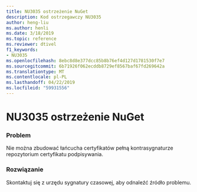 ```yaml
---
title: NU3035 ostrzeżenie NuGet
description: Kod ostrzegawczy NU3035
author: heng-liu
ms.author: henli
ms.date: 3/18/2019
ms.topic: reference
ms.reviewer: dtivel
f1_keywords:
- NU3035
ms.openlocfilehash: 8ebc8d8e377dcc85b8b76ef4d127d1781530f7e7
ms.sourcegitcommit: 6b71926f062ecddb8729ef8567baf67fd269642a
ms.translationtype: MT
ms.contentlocale: pl-PL
ms.lasthandoff: 04/22/2019
ms.locfileid: "59931556"
---
```

# <a name="nuget-warning-nu3035"></a>NU3035 ostrzeżenie NuGet

### <a name="issue"></a>Problem

Nie można zbudować łańcucha certyfikatów pełną kontrasygnaturze repozytorium certyfikatu podpisywania.


### <a name="solution"></a>Rozwiązanie

Skontaktuj się z urzędu sygnatury czasowej, aby odnaleźć źródło problemu.